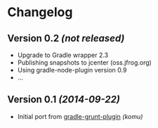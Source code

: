 Changelog
=========

Version 0.2 *(not released)*
----------------------------

* Upgrade to Gradle wrapper 2.3
* Publishing snapshots to jcenter (oss.jfrog.org)
* Using gradle-node-plugin version 0.9
* ...

Version 0.1 *(2014-09-22)*
--------------------------

* Initial port from [gradle-grunt-plugin](https://github.com/srs/gradle-grunt-plugin) _(komu)_
